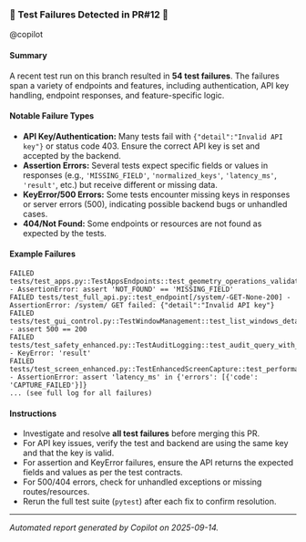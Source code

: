 ### :rotating_light: Test Failures Detected in PR#12 :rotating_light:

@copilot

#### Summary
A recent test run on this branch resulted in **54 test failures**. The failures span a variety of endpoints and features, including authentication, API key handling, endpoint responses, and feature-specific logic.

#### Notable Failure Types
- **API Key/Authentication:** Many tests fail with `{"detail":"Invalid API key"}` or status code 403. Ensure the correct API key is set and accepted by the backend.
- **Assertion Errors:** Several tests expect specific fields or values in responses (e.g., `'MISSING_FIELD'`, `'normalized_keys'`, `'latency_ms'`, `'result'`, etc.) but receive different or missing data.
- **KeyError/500 Errors:** Some tests encounter missing keys in responses or server errors (500), indicating possible backend bugs or unhandled cases.
- **404/Not Found:** Some endpoints or resources are not found as expected by the tests.

#### Example Failures
```
FAILED tests/test_apps.py::TestAppsEndpoints::test_geometry_operations_validation - AssertionError: assert 'NOT_FOUND' == 'MISSING_FIELD'
FAILED tests/test_full_api.py::test_endpoint[/system/-GET-None-200] - AssertionError: /system/ GET failed: {"detail":"Invalid API key"}
FAILED tests/test_gui_control.py::TestWindowManagement::test_list_windows_detailed - assert 500 == 200
FAILED tests/test_safety_enhanced.py::TestAuditLogging::test_audit_query_with_filters - KeyError: 'result'
FAILED tests/test_screen_enhanced.py::TestEnhancedScreenCapture::test_performance_metrics - AssertionError: assert 'latency_ms' in {'errors': [{'code': 'CAPTURE_FAILED'}]}
... (see full log for all failures)
```

#### Instructions
- Investigate and resolve **all test failures** before merging this PR.
- For API key issues, verify the test and backend are using the same key and that the key is valid.
- For assertion and KeyError failures, ensure the API returns the expected fields and values as per the test contracts.
- For 500/404 errors, check for unhandled exceptions or missing routes/resources.
- Rerun the full test suite (`pytest`) after each fix to confirm resolution.

---
_Automated report generated by Copilot on 2025-09-14._
